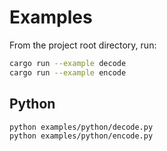# Examples

From the project root directory, run:

```sh
cargo run --example decode
cargo run --example encode
```

## Python

```sh
python examples/python/decode.py
python examples/python/encode.py
```